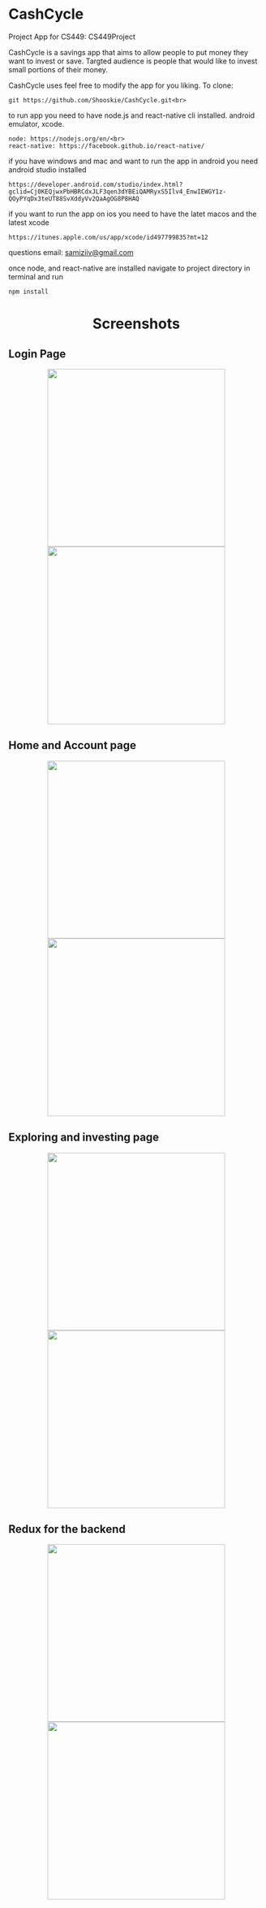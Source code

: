# CashCycle
Project App for CS449:
CS449Project

CashCycle is a savings app that aims to allow people to put money they want to invest or save.
Targted audience is people that would like to invest small portions of their money.

CashCycle uses 
feel free to modify the app for you liking.
To clone:
```
git https://github.com/Shooskie/CashCycle.git<br>
```
to run app you need to have node.js and react-native cli installed. android emulator, xcode.<br>
```
node: https://nodejs.org/en/<br>
react-native: https://facebook.github.io/react-native/
```
if you have windows and mac and want to run the app in android you need android studio installed
```
https://developer.android.com/studio/index.html?gclid=Cj0KEQjwxPbHBRCdxJLF3qen3dYBEiQAMRyxS5Ilv4_EnwIEWGY1z-QOyPYqDx3teUT88SvXddyVv2QaAgOG8P8HAQ
```
if you want to run the app on ios you need to have the latet macos and the latest xcode
```
https://itunes.apple.com/us/app/xcode/id497799835?mt=12
```
questions email:
samiziiv@gmail.com

once node, and react-native are installed navigate to project directory in terminal and run 
```
npm install
```
<h1 align="center">
 Screenshots
</h1>

<h2 align="left" >
    Login Page
</h2>
<p align="center">
  <img src="https://github.com/Shooskie/CS449Project/blob/master/App%20screenshots/Screen%20Shot%202017-04-22%20at%206.59.16%20PM.png" width="350"/>
  <img src="https://github.com/Shooskie/CS449Project/blob/master/App%20screenshots/Screen%20Shot%202017-04-22%20at%207.07.00%20PM.png" width="350"/>
</p>
<h2 align="left" >
    Home and Account page
</h2>
<p align="center">
  <img src="https://github.com/Shooskie/CS449Project/blob/master/App%20screenshots/Screen%20Shot%202017-04-22%20at%207.13.32%20PM.png" width="350"/>
  <img src="https://github.com/Shooskie/CS449Project/blob/master/App%20screenshots/Screen%20Shot%202017-04-22%20at%206.59.39%20PM.png" width="350"/>
</p>
<h2 align="left" >
    Exploring and investing page
</h2>

<p align="center">
  <img src="https://github.com/Shooskie/CS449Project/blob/master/App%20screenshots/Screen%20Shot%202017-04-22%20at%206.59.46%20PM.png" width="350"/>
  <img src="https://github.com/Shooskie/CS449Project/blob/master/App%20screenshots/Screen%20Shot%202017-04-22%20at%207.10.47%20PM.png" width="350"/>
</p>

<h2 align="left" >
    Redux for the backend 
</h2>
<p align="center">
  <img src="https://github.com/Shooskie/CS449Project/blob/master/App%20screenshots/Screenshot_20170218-104316.png?raw=true" width="350"/>
  <img src="https://github.com/Shooskie/CS449Project/blob/master/App%20screenshots/Screenshot_20170218-104319.png?raw=true" width="350"/>
</p>

  
